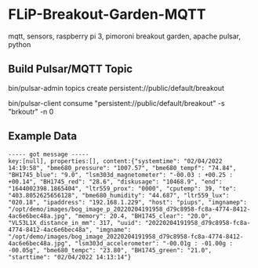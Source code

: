 # FLiP-Breakout-Garden-MQTT
mqtt, sensors, raspberry pi 3, pimoroni breakout garden, apache pulsar, python



## Build Pulsar/MQTT Topic

bin/pulsar-admin topics create persistent://public/default/breakout

bin/pulsar-client consume "persistent://public/default/breakout" -s "brkoutr" -n 0

## Example Data

````
----- got message -----
key:[null], properties:[], content:{"systemtime": "02/04/2022 14:19:58", "bme680_pressure": "1007.57", "bme680_tempf": "74.84", "BH1745_blue": "9.0", "lsm303d_magnetometer": "-00.03 : +00.25 : +00.14", "BH1745_red": "28.6", "diskusage": "10468.9", "end": "1644002398.1865404", "ltr559_prox": "0000", "cputemp": 39, "te": "403.8052625656128", "bme680_humidity": "44.687", "ltr559_lux": "020.18", "ipaddress": "192.168.1.229", "host": "piups", "imgnamep": "/opt/demo/images/bog_image_p_20220204191958_d79c8958-fc8a-4774-8412-4ac6e6bec48a.jpg", "memory": 20.4, "BH1745_clear": "20.0", "VL53L1X_distance_in_mm": 317, "uuid": "20220204191958_d79c8958-fc8a-4774-8412-4ac6e6bec48a", "imgname": "/opt/demo/images/bog_image_20220204191958_d79c8958-fc8a-4774-8412-4ac6e6bec48a.jpg", "lsm303d_accelerometer": "-00.01g : -01.00g : -00.05g", "bme680_tempc": "23.80", "BH1745_green": "21.0", "starttime": "02/04/2022 14:13:14"}

````
